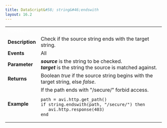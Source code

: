 ```yaml
---
title: DataScript&#58; string&#46;endswith
layout: 16.2
---
```

<table class="table table-hover table table-bordered table-hover">  
<tbody>       
<tr>   
<td><font size="3" color="white"><strong>Function</strong></font></td>
<td><font color="white"><b>string.endswith(source, target)</b></font></td>
</tr>
<tr>   
<td><font size="3"><strong>Description</strong></font></td>
<td>Check if the source string ends with the target string.</td>
</tr>
<tr>   
<td><font size="3"><strong>Events</strong></font></td>
<td>All</td>
</tr>
<tr>   
<td><font size="3"><strong>Parameter</strong></font></td>
<td><strong><em>source</em> </strong>is the string to be checked.<br> <em><strong>target</strong> </em>is the string the source is matched against.</td>
</tr>
<tr>   
<td><font size="3"><strong>Returns</strong></font></td>
<td>Boolean <em>true</em> if the source string begins with the target string, else <em>false</em>.</td>
</tr>
<tr>   
<td><font size="3"><strong>Example</strong></font></td>
<td>If the path ends with "/secure/" forbid access.<br> 
<!-- Crayon Syntax Highlighter v2.7.1 --> <pre><code class="language-lua">path = avi.http.get_path()
if string.endswith(path, "/secure/") then
   avi.http.response(403)
end</code></pre> 
<!-- [Format Time: 0.0024 seconds] --></td>
</tr>
</tbody>
</table> 